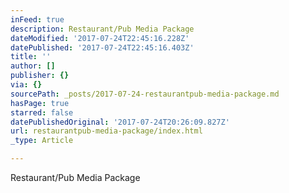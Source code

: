 ```yaml
---
inFeed: true
description: Restaurant/Pub Media Package
dateModified: '2017-07-24T22:45:16.228Z'
datePublished: '2017-07-24T22:45:16.403Z'
title: ''
author: []
publisher: {}
via: {}
sourcePath: _posts/2017-07-24-restaurantpub-media-package.md
hasPage: true
starred: false
datePublishedOriginal: '2017-07-24T20:26:09.827Z'
url: restaurantpub-media-package/index.html
_type: Article

---
```

Restaurant/Pub Media Package